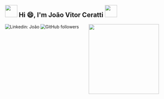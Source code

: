 <h2><img src="https://emojis.slackmojis.com/emojis/images/1643514974/10003/catjam.gif?1643514974" width="40"/> Hi 😄, I'm João Vitor Ceratti  <img src="https://emojis.slackmojis.com/emojis/images/1643509494/43812/sonic.gif?1643509494" width="40"/></h2>
<img align='right' src="https://media0.giphy.com/media/ua7vVw9awZKWwLSYpW/giphy.gif" width="230">

![Linkedin: João](https://img.shields.io/badge/-João-blue?style=flat-square&logo=Linkedin&logoColor=white&link=https://www.linkedin.com/in/joao-ceratti-ba20392b0/)
![GitHub followers](https://img.shields.io/github/followers/JoaoCeratti?label=Follow&style=social)


<!--
**JoaoCeratti/JoaoCeratti** is a ✨ _special_ ✨ repository because its `README.md` (this file) appears on your GitHub profile.

Here are some ideas to get you started:

- 🔭 I’m currently working on ...
- 🌱 I’m currently learning ...
- 👯 I’m looking to collaborate on ...
- 🤔 I’m looking for help with ...
- 💬 Ask me about ...
- 📫 How to reach me: ...
- 😄 Pronouns: ...
- ⚡ Fun fact: ...
-->
